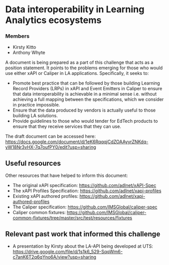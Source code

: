 # Data interoperability in Learning Analytics ecosystems

### Members

- Kirsty Kitto
- Anthony Whyte

A document is being prepared as a part of this challenge that acts as a position statement. It points to the problems emerging for those who would use either xAPI or Caliper in LA applications. Specifically, it seeks to:

- Promote best practice that can be followed by those building Learning Record Providers (LRPs) in xAPI and Event Emitters in Caliper to ensure that data interoperability is achievable in a minimal sense i.e. without achieving a full mapping between the specifications, which we consider in practice impossible.  
- Ensure that the data produced by vendors is actually useful to those building LA solutions.
- Provide guidelines to those who would tender for EdTech products to ensure that they receive services that they can use.

The draft document can be accessed here: https://docs.google.com/document/d/1eK6RqqqjCdZOAAyyrZNKdq-yW18Nr3vHX-7q7oufPY0/edit?usp=sharing 

## Useful resources

Other resources that have helped to inform this document:

- The original xAPI specification: https://github.com/adlnet/xAPI-Spec
- The xAPI Profiles Specification: https://github.com/adlnet/xapi-profiles
- Existing xAPI authored profiles: https://github.com/adlnet/xapi-authored-profiles
- The Caliper specification: https://github.com/IMSGlobal/caliper-spec
- Caliper common fixtures: https://github.com/IMSGlobal/caliper-common-fixtures/tree/master/src/test/resources/fixtures

## Relevant past work that informed this challenge

- A presentation by Kirsty about the LA-API being developed at UTS: https://drive.google.com/file/d/1s1k6_529-SqqWm6-c7anK6T2q6qYno6A/view?usp=sharing 
